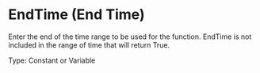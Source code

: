 # EndTime (End Time)

Enter the end of the time range to be used for the function. EndTime is not included in the range of time that will return True.

Type: Constant or Variable
